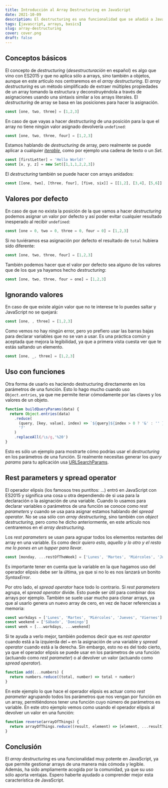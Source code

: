 ```yaml
---
title: Introducción al Array Destructuring en JavaScript
date: 2021-10-09
description: El destructuring es una funcionalidad que se añadió a JavaScript en ES2015 y que desde que llegó se ha convertido en un recurso increíblemente útil.
tags: [javascript, arrays, basics]
slug: array-destructuring
cover: cover.png
draft: false
---
```


## Conceptos básicos

El concepto de *destructuring* (*desestructuración* en español) es algo que vino con ES2015 y que no aplica sólo a arrays, sino también a objetos, aunque en este artículo nos centraremos en el *array destructuring*. El *array destructuring* es un método simplificado de extraer múltiples propiedades de un array tomando la estructura y deconstruyéndola a través de asignaciones usando una sintaxis similar a los arrays literales. El *destructuring* de array se basa en las posiciones para hacer la asignación.

```javascript
const [one, two, three] = [1,2,3]
```

<js-repl
  title="Ejemplo de destructuring"
  load-to-scope="['const [one, two, three] = [1,2,3]']"
  init="['one','two','three']">
</js-repl>


En caso de que vayas a hacer *destructuring* de una posición para la que el array no tiene ningún valor asignado devolvería `undefined`:
```javascript
const [one, two, three, four] = [1,2,3]
```

<js-repl
  title="Ejemplo de destructuring"
  load-to-scope="['const [one, two, three, four] = [1,2,3]']"
  init="['one','two','three','four']">
</js-repl>

Estamos hablando de *destructuring* de array, pero realmente se puede aplicar a cualquier [*iterable*](https://developer.mozilla.org/es/docs/Web/JavaScript/Reference/Iteration_protocols), como por ejemplo una cadena de texto o un *Set*.

```javascript
const [firstLetter] = 'Hello World!'
const [x, y, z] = new Set([1,1,1,2,2,3])
```

<js-repl
  title="Ejemplo de destructuring de un iterable"
  load-to-scope="['const [x, y, z] = new Set([1,1,1,2,2,3])', `const [firstLetter] = 'Hello World!'`]"
  init="['firstLetter','x','y','z']">
</js-repl>

El *destructuring* también se puede hacer con arrays anidados:

```javascript
const [[one, two], [three, four], [five, six]] = [[1,2], [3,4], [5,6]]
```

<js-repl
  title="Ejemplo de destructuring de un array anidado"
  load-to-scope="['const [[one, two], [three, four], [five, six]] = [[1,2], [3,4], [5,6]]']"
  init="['one','two','three','four','five','six']">
</js-repl>

## Valores por defecto

En caso de que no exista la posición de la que vamos a hacer *destructuring* podemos asignar un valor por defecto y así poder evitar cualquier resultado inesperado al recibir `undefined`:

```javascript
const [one = 0, two = 0, three = 0, four = 0] = [1,2,3]
```

<js-repl
  title="Ejemplo valor por defecto en destructuring"
  load-to-scope="['const [one = 0, two = 0, three = 0, four = 0] = [1,2,3]']">
</js-repl>

Si no tuviéramos esa asignación por defecto el resultado de `total` hubiera sido diferente:
```javascript
const [one, two, three, four] = [1,2,3]
```

<js-repl
  title="Ejemplo valor por defecto en destructuring"
  load-to-scope="['const [one, two, three, four] = [1,2,3]']"
  init="['one','two','three','four','const total = one + two + three + four']">
</js-repl>

También podemos hacer que el valor por defecto sea alguno de los valores que de los que ya hayamos hecho *destructuring*:

```javascript
const [one, two, three, four = one] = [1,2,3]
```

<js-repl
  title="Ejemplo valor por defecto en destructuring"
  load-to-scope="['const [one, two, three, four = one] = [1,2,3]']"
  init="['one','two','three','four','const total = one + two + three + four']">
</js-repl>


## Ignorando valores

En caso de que existe algún valor que no te interese te lo puedes saltar y JavaScript no se quejará:

```javascript
const [one, , three] = [1,2,3]
```

<js-repl
  title="Ejemplo de destructuring ignorando valores"
  load-to-scope="['const [one, , three] = [1,2,3]']"
  init="['one','three']">
</js-repl>

Como vemos no hay ningún error, pero yo prefiero usar las barras bajas para declarar variables que no se van a usar. Es una práctica común y aceptada que mejora la legibilidad, ya que a primera vista cuesta ver que te estás saltando un elemento.


```javascript
const [one, _, three] = [1,2,3]
```

<js-repl
  title="Ejemplo de destructuring ignorando valores"
  load-to-scope="['const [one, _, three] = [1,2,3]']"
  init="['one','three']">
</js-repl>

## Uso con funciones

Otra forma de usarlo es haciendo destructuring directamente en los parámetros de una función. Esto lo hago mucho cuando uso `Object.entries`, ya que me permite iterar cómodamente por las claves y los valores de un objeto.


```javascript
function buildQueryParams(data) {
  return Object.entries(data)
    .reduce(
      (query, [key, value], index) => `${query}${index > 0 ? '&' : '' }${key}=${value}`,
      '?'
    )
    .replaceAll(/\s/g,'%20')
}
```
<js-repl
  title="Ejemplo de destructuring en los parámetros de una función"
  load-to-scope="['const buildQueryParams = data => Object.entries(data).reduce((query, [key, value], index) => `${query}${index > 0 ? \'&\' : \'\' }${key}=${value}`,\'?\').replaceAll(\' \',\'%20\')']"
  init="[`buildQueryParams({name:'Ulises',age:'32',position:'JavaScript Freak'})`]">
</js-repl>

Esto es sólo un ejemplo para mostrarte cómo podrías usar el *destructuring* en los parámetros de una función. Si realmente necesitas generar los *query params* para tu aplicación usa [URLSearchParams](https://developer.mozilla.org/es/docs/Web/API/URLSearchParams).

## Rest parameters y spread operator

El operador elipsis (los famosos tres puntitos: ...) entró en JavaScript con ES2015 y significa una cosa u otra dependiendo de si usa para la declaración o la asignación de una variable. Cuando lo usamos para declarar variables o parámetros de una función se conoce como *rest parameters* y cuando se usa para asignar estamos hablando del *spread operator*. No se usa sólo con *array destructuring*, sino también con *object destructuring*, pero como he dicho anteriormente, en este artículo nos centraremos en el *array destructuring*.

Los *rest parameters* se usan para agrupar todos los elementos restantes del array en una variable. Es como decir *quiero esto, aquello y lo otro y el resto me lo pones en un tupper para llevar*.
```javascript
const [monday, ...restOfTheWeek] = ['Lunes', 'Martes', 'Miércoles', 'Jueves', 'Viernes', 'Sábado', 'Domingo']
```

<js-repl
  title="Ejemplo de rest parameters"
  load-to-scope="[`const [monday, ...restOfTheWeek] = ['Lunes', 'Martes', 'Miércoles', 'Jueves', 'Viernes', 'Sábado', 'Domingo']`]"
  init="['monday','restOfTheWeek']">
</js-repl>

Es importante tener en cuenta que la variable en la que hagamos uso del operador elipsis debe ser la última, ya que si no lo es nos lanzará un bonito *SyntaxError*.

<js-repl
  title="Ejemplo de error de sintaxis con rest parameters"
  init="[`const [monday, ...restOfTheWeek, sunday] = ['Lunes', 'Martes', 'Miércoles', 'Jueves', 'Viernes', 'Sábado', 'Domingo']`]">
</js-repl>

Por otro lado, el *spread operator* hace todo lo contrario. Si *rest parameters* agrupa, el *spread operator* divide. Esto puede ser útil para combinar dos arrays por ejemplo. También se suele usar mucho para clonar arrays, ya que al usarlo genera un nuevo array de cero, en vez de hacer referencias a memoria:

```javascript
const workdays = ['Lunes', 'Martes', 'Miércoles', 'Jueves', 'Viernes']
const weekend = ['Sábado', 'Domingo']
const week = [...workdays, ...weekend]
```

<js-repl
  title="Ejemplo de spread operator"
  load-to-scope="[`const workdays = ['Lunes', 'Martes', 'Miércoles', 'Jueves', 'Viernes']`,`const weekend = ['Sábado', 'Domingo']`,`const week = [...workdays, ...weekend]`]"
  init="['week', `week[0] = 'Viernes'`, `week[0]`, `workdays[0]`]">
</js-repl>

Si te ayuda a verlo mejor, también podemos decir que es *rest operator* cuando está a la izquierda del `=` en la asignación de una variable y *spread operator* cuando está a la derecha. Sin embargo, esto no es del todo cierto, ya que el operador elipsis se puede usar en los parámetros de una función (actuando como *rest parameter*) o al devolver un valor (actuando como *spread operator*).

```javascript
function add(...numbers) {
  return numbers.reduce((total, number) => total + number)
}
```

<js-repl
  title="Ejemplo de rest parameter en una función"
  load-to-scope="['const add = (...numbers) => numbers.reduce((total, number) => total + number']"
  init="['add(1,1)','add(1,2,3,4,5)']">
</js-repl>

En este ejemplo lo que hace el operador elipsis es actuar como *rest parameter* agrupando todos los parámetros que nos vengan por función en un array, permitiéndonos tener una función cuyo número de parámetros es variable. En este otro ejemplo vemos como usando el operador elipsis al devolver un valor en una función:

 ```javascript
 function reverse(arrayOfThings) {
   return arrayOfThings.reduce((result, element) => [element, ...result], [])
 }
 ```

 <js-repl
  title="Ejemplo de spread operator en una función"
  load-to-scope="['const reverse = (arrayOfThings) => arrayOfThings.reduce((result, element) => [element, ...result], [])']"
  init="['const fromFiveToOne = reverse([1,2,3,4,5])']">
</js-repl>


## Conclusión

El *array destructuring* es una funcionalidad muy potente en JavaScript, ya que permite gestionar arrays de una manera más cómoda y legible. Además, ha sido ampliamente acogida por la comunidad, ya que su uso sólo aporta ventajas. Espero haberte ayudado a comprender mejor esta característica de JavaScript.
